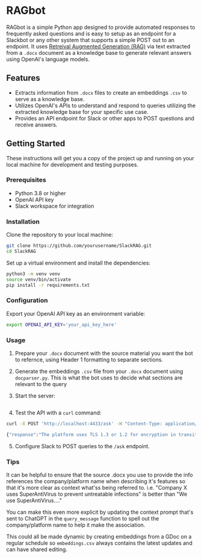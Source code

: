 # RAGbot

RAGbot is a simple Python app designed to provide automated responses to frequently asked questions and is easy to setup as an endpoint for a Slackbot or any other system that supports a simple POST out to an endpoint. It uses [Retreival Augmented Generation (RAG)](https://www.datastax.com/guides/what-is-retrieval-augmented-generation) via text extracted from a `.docx` document as a knowledge base to generate relevant answers using OpenAI's language models. 

## Features

- Extracts information from `.docx` files to create an embeddings `.csv` to serve as a knowledge base.
- Utilizes OpenAI's APIs to understand and respond to queries utilizing the extracted knowledge base for your specific use case.
- Provides an API endpoint for Slack or other apps to POST questions and receive answers.

## Getting Started

These instructions will get you a copy of the project up and running on your local machine for development and testing purposes.

### Prerequisites

- Python 3.8 or higher
- OpenAI API key
- Slack workspace for integration

### Installation

Clone the repository to your local machine:

```bash
git clone https://github.com/yourusername/SlackRAG.git
cd SlackRAG
```

Set up a virtual environment and install the dependencies:

```bash
python3 -m venv venv
source venv/bin/activate
pip install -r requirements.txt
```

### Configuration

Export your OpenAI API key as an environment variable:

```bash
export OPENAI_API_KEY='your_api_key_here'
```

### Usage

1. Prepare your `.docx` document with the source material you want the bot to refernce, using Header 1 formatting to separate sections.

2. Generate the embeddings `.csv` file from your `.docx` document using `docparser.py`. This is what the bot uses to decide what sections are relevant to the query

3. Start the server:

```python slackrag.py
```

4. Test the API with a `curl` command:

```bash
curl -X POST 'http://localhost:4433/ask' -H "Content-Type: application/json" --data '{"query": "What encryption is used on the company's platform?"}'
```
```bash
{"response":"The platform uses TLS 1.3 or 1.2 for encryption in transit."}
```

5. Configure Slack to POST queries to the `/ask` endpoint.

### Tips

It can be helpful to ensure that the source .docx you use to provide the info references the company/platform name when describing it's features so that it's more clear as context what'ss being referred to. i.e. "Company X uses SuperAntiVirus to prevent untreatable infections" is better than "We use SuperAntiVirus...."

You can make this even more explicit by updating the context prompt that's sent to ChatGPT in the `query_message` function to spell out the company/platform name to help it make the association.

This could all be made dynamic by creating embeddings from a GDoc on a regular schedule so `embeddings.csv` always contains the latest updates and can have shared editing.
